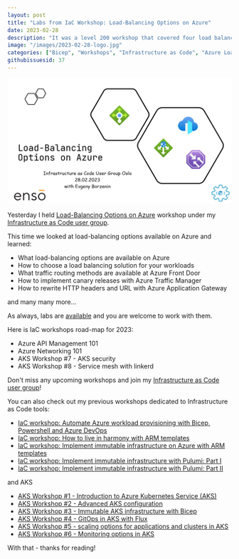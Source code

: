 ```yaml
---
layout: post
title: "Labs from IaC Workshop: Load-Balancing Options on Azure"
date: 2023-02-28
description: "It was a level 200 workshop that covered four load balancing products available on Azure: Azure Load Balancer, Azure Front Door, Azure Application Gateway and Azure Traffic Manager. We looked at how to choose a load balancing solution for your workloads and what traffic routing methods are available at Azure Front Door and Azure Traffic Manager."
image: "/images/2023-02-28-logo.jpg"
categories: ["Bicep", "Workshops", "Infrastructure as Code", "Azure Load Balancer", "Azure Front Door", "Azure Application Gateway", "Azure Traffic Manager"]
githubissuesid: 37
---
```


 

![logo](/images/2023-02-28-logo.jpg)

Yesterday I held [Load-Balancing Options on Azure](https://www.meetup.com/infrastructure-as-code-user-group-oslo/events/291342632/) workshop under my [Infrastructure as Code user group](https://www.meetup.com/Infrastructure-As-Code-User-Group-Oslo).

This time we looked at load-balancing options available on Azure and learned:

* What load-balancing options are available on Azure
* How to choose a load balancing solution for your workloads
* What traffic routing methods are available at Azure Front Door
* How to implement canary releases with Azure Traffic Manager
* How to rewrite HTTP headers and URL with Azure Application Gateway

and many many more...

As always, labs are [available](https://github.com/evgenyb/iac-workshops/tree/main/azure-load-balancing-options) and you are welcome to work with them.

Here is IaC workshops road-map for 2023:

* Azure API Management 101
* Azure Networking 101
* AKS Workshop #7 - AKS security
* AKS Workshop #8 - Service mesh with linkerd

Don't miss any upcoming workshops and join my [Infrastructure as Code user group](https://www.meetup.com/Infrastructure-As-Code-User-Group-Oslo)!

You can also check out my previous workshops dedicated to Infrastructure as Code tools:

* [IaC workshop: Automate Azure workload provisioning with Bicep, Powershell and Azure DevOps](https://borzenin.com/iac-with-azure-devops-workshop-labs/)
* [IaC workshop: How to live in harmony with ARM templates](https://borzenin.com/iac-ws1-labs/)
* [IaC workshop: Implement immutable infrastructure on Azure with ARM templates](https://borzenin.com/iac-ws2-labs/)
* [IaC workshop: Implement immutable infrastructure with Pulumi: Part I](https://borzenin.com/iac-ws3-labs/)
* [IaC workshop: Implement immutable infrastructure with Pulumi: Part II](https://borzenin.com/iac-ws4-labs/)

and AKS

* [AKS Workshop #1 - Introduction to Azure Kubernetes Service (AKS)](https://borzenin.com/azure-kubernetes-service-aks-workshop-1-labs/)
* [AKS Workshop #2 - Advanced AKS configuration](https://borzenin.com/azure-kubernetes-service-aks-workshop-2-labs/)
* [AKS Workshop #3 - Immutable AKS infrastructure with Bicep](https://borzenin.com/azure-kubernetes-service-aks-workshop-3-labs/)
* [AKS Workshop #4 - GitOps in AKS with Flux](https://borzenin.com/azure-kubernetes-service-aks-workshop-4-labs/)
* [AKS Workshop #5 - scaling options for applications and clusters in AKS](https://borzenin.com/azure-kubernetes-service-aks-workshop-5-labs/)
* [AKS Workshop #6 - Monitoring options in AKS](https://borzenin.com/azure-aks-workshop-6-monitoring-options-aks-labs/)


With that - thanks for reading!

